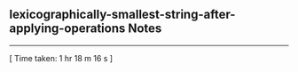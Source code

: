 <h2>lexicographically-smallest-string-after-applying-operations Notes</h2><hr>[ Time taken: 1 hr 18 m 16 s ]